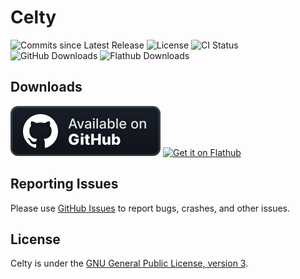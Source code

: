 # Celty
![Commits since Latest Release](https://img.shields.io/github/commits-since/grayespinoza/celty/latest?style=flat&label=Commits%20since%20Latest%20Release&labelColor=%231b1b1b&color=%230969da)
![License](https://img.shields.io/github/license/grayespinoza/celty?style=flat&label=License&labelColor=%231b1b1b&color=%230969da)
![CI Status](https://img.shields.io/github/actions/workflow/status/grayespinoza/celty/ci.yml?style=flat&label=CI&labelColor=%231b1b1b&color=%231f883d)
![GitHub Downloads](https://img.shields.io/github/downloads/grayespinoza/celty/total?style=flat&label=GitHub%20Downloads&labelColor=%231b1b1b&color=%231f883d)
![Flathub Downloads](https://img.shields.io/flathub/downloads/io.github.grayespinoza.Celty?style=flat&label=Flathub%20Downloads&labelColor=%231b1b1b&color=%231f883d)

## Downloads
[![GitHub](https://github.com/intergrav/devins-badges/raw/2dc967fc44dc73850eee42c133a55c8ffc5e30cb/assets/cozy/available/github_vector.svg)](https://github.com/grayespinoza/celty/releases)
<a href="https://flathub.org/apps/io.github.grayespinoza.Celty">
  <img width="170" alt="Get it on Flathub" src="https://flathub.org/api/badge?locale=en"/>
</a>

## Reporting Issues
Please use [GitHub Issues](https://github.com/grayespinoza/celty/issues) to report bugs, crashes, and other issues.

## License
Celty is under the [GNU General Public License, version 3](https://github.com/grayespinoza/celty/blob/main/COPYING).
